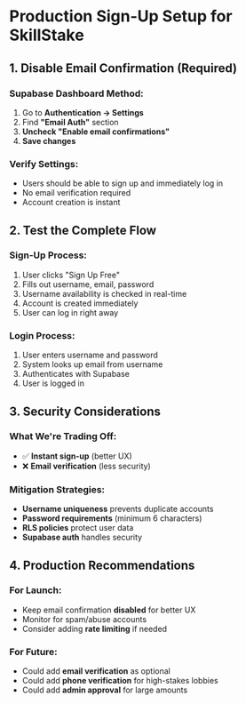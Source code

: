 # Production Sign-Up Setup for SkillStake

## 1. Disable Email Confirmation (Required)

### Supabase Dashboard Method:
1. Go to **Authentication → Settings**
2. Find **"Email Auth"** section
3. **Uncheck "Enable email confirmations"**
4. **Save changes**

### Verify Settings:
- Users should be able to sign up and immediately log in
- No email verification required
- Account creation is instant

## 2. Test the Complete Flow

### Sign-Up Process:
1. User clicks "Sign Up Free"
2. Fills out username, email, password
3. Username availability is checked in real-time
4. Account is created immediately
5. User can log in right away

### Login Process:
1. User enters username and password
2. System looks up email from username
3. Authenticates with Supabase
4. User is logged in

## 3. Security Considerations

### What We're Trading Off:
- ✅ **Instant sign-up** (better UX)
- ❌ **Email verification** (less security)

### Mitigation Strategies:
- **Username uniqueness** prevents duplicate accounts
- **Password requirements** (minimum 6 characters)
- **RLS policies** protect user data
- **Supabase auth** handles security

## 4. Production Recommendations

### For Launch:
- Keep email confirmation **disabled** for better UX
- Monitor for spam/abuse accounts
- Consider adding **rate limiting** if needed

### For Future:
- Could add **email verification** as optional
- Could add **phone verification** for high-stakes lobbies
- Could add **admin approval** for large amounts
